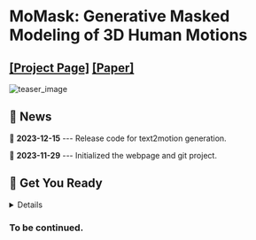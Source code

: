 # MoMask: Generative Masked Modeling of 3D Human Motions
## [[Project Page]](https://ericguo5513.github.io/momask) [[Paper]](https://arxiv.org/abs/2312.00063)
![teaser_image](https://ericguo5513.github.io/momask/static/images/teaser.png)

## :postbox: News
📢 **2023-12-15** --- Release code for text2motion generation.  

📢 **2023-11-29** --- Initialized the webpage and git project.  


## :round_pushpin: Get You Ready

<details>
  
### Conda Environment
```
conda env create -f environment.yml
conda activate momask
pip install git+https://github.com/openai/CLIP.git
```
We test our code on Python 3.7.13 and PyTorch 1.7.1


### Models and Dependencies

#### Download Pre-trained Models
```
bash prepare/download_models.sh
```

#### Download Evaluation Models and Gloves
For evaluation only.
```
bash prepare/download_evaluator.sh
bash prepare/download_glove.sh
```

#### (Optional) Download Mannually
Visit [[Google Drive]](https://drive.google.com/drive/folders/1b3GnAbERH8jAoO5mdWgZhyxHB73n23sK?usp=drive_link) to download the models and evaluators mannually.

### Get Data


</details>

### To be continued.